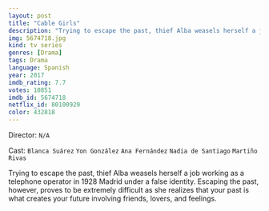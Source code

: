 ```yaml
---
layout: post
title: "Cable Girls"
description: "Trying to escape the past, thief Alba weasels herself a job working as a telephone operator in 1928 Madrid under a false identity. Escaping the past, however, proves to be extremely difficult as she realizes that your past is what creates your future involving friends, lovers, and feelings..."
img: 5674718.jpg
kind: tv series
genres: [Drama]
tags: Drama 
language: Spanish
year: 2017
imdb_rating: 7.7
votes: 10851
imdb_id: 5674718
netflix_id: 80100929
color: 432818
---
```

Director: `N/A`  

Cast: `Blanca Suárez` `Yon González` `Ana Fernández` `Nadia de Santiago` `Martiño Rivas` 

Trying to escape the past, thief Alba weasels herself a job working as a telephone operator in 1928 Madrid under a false identity. Escaping the past, however, proves to be extremely difficult as she realizes that your past is what creates your future involving friends, lovers, and feelings.